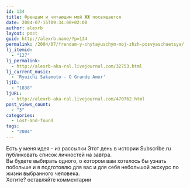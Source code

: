 ```yaml
---
id: 134
title: Френдам и читающим мой ЖЖ посвящается
date: 2004-07-15T09:34:00+02:00
author: alexrb
layout: post
guid: http://alexrb.name/?p=134
permalink: /2004/07/frendam-y-chytayuschym-moj-zhzh-posvyaschaetsya/
lj_itemid:
  - "127"
lj_permalink:
  - http://alexrb-aka-ral.livejournal.com/32753.html
lj_current_music:
  - 'Ryuichi Sakamoto - O Grande Amor'
ljID:
  - "1838"
ljURL:
  - http://alexrb-aka-ral.livejournal.com/470762.html
post_views_count:
  - "3"
categories:
  - Lost-and-found
tags:
  - "2004"
---
```

Есть у меня идея &#8211; из рассылки Этот день в истории Subscribe.ru публиковать список личностей на завтра.  
Вы будете выбирать одного, о котором вам хотелось бы узнать побольше и я подготовлю для вас и для себя небольшой экскурс по жизни выбранного человека.  
Хотите? оставляйте комментарии